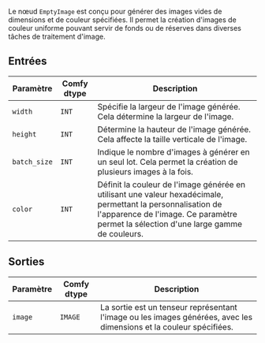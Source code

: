 Le nœud `EmptyImage` est conçu pour générer des images vides de dimensions et de couleur spécifiées. Il permet la création d'images de couleur uniforme pouvant servir de fonds ou de réserves dans diverses tâches de traitement d'image.

## Entrées

| Paramètre   | Comfy dtype | Description |
|-------------|-------------|-------------|
| `width`     | `INT`       | Spécifie la largeur de l'image générée. Cela détermine la largeur de l'image. |
| `height`    | `INT`       | Détermine la hauteur de l'image générée. Cela affecte la taille verticale de l'image. |
| `batch_size`| `INT`       | Indique le nombre d'images à générer en un seul lot. Cela permet la création de plusieurs images à la fois. |
| `color`     | `INT`       | Définit la couleur de l'image générée en utilisant une valeur hexadécimale, permettant la personnalisation de l'apparence de l'image. Ce paramètre permet la sélection d'une large gamme de couleurs. |

## Sorties

| Paramètre | Comfy dtype | Description |
|-----------|-------------|-------------|
| `image`   | `IMAGE`     | La sortie est un tenseur représentant l'image ou les images générées, avec les dimensions et la couleur spécifiées. |
